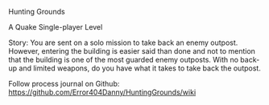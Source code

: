Hunting Grounds

A Quake Single-player Level

Story: You are sent on a solo mission to take back an enemy outpost. However, entering the building is easier said than done
and not to mention that the building is one of the most guarded enemy outposts. 
With no back-up and limited weapons, do you have what it takes to take back the outpost. 

Follow process journal on Github:
https://github.com/Error404Danny/HuntingGrounds/wiki
